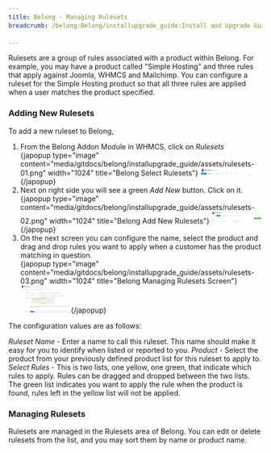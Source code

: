 ```yaml
---
title: Belong - Managing Rulesets
breadcrumb: /belong:Belong/installupgrade_guide:Install and Upgrade Guide/managingrulesets:Managing Rulesets/

---
```



Rulesets are a group of rules associated with a product within Belong.  For example, you may have a product called "Simple Hosting" and three rules that apply against Joomla, WHMCS and Mailchimp.  You can configure a ruleset for the Simple Hosting product so that all three rules are applied when a user matches the product specified.

### Adding New Rulesets

To add a new ruleset to Belong,

1. From the Belong Addon Module in WHMCS, click on _Rulesets_ <br />
{japopup type="image" content="media/gitdocs/belong/installupgrade_guide/assets/rulesets-01.png" width="1024" title="Belong Select Rulesets"}
<img src="assets/rulesets-01.png" width="100px" />{/japopup}
2. Next on right side you will see a green _Add New_ button.  Click on it. <br />
{japopup type="image" content="media/gitdocs/belong/installupgrade_guide/assets/rulesets-02.png" width="1024" title="Belong Add New Rulesets"}
<img src="assets/rulesets-02.png" width="100px" />{/japopup}
3. On the next screen you can configure the name, select the product and drag and drop rules you want to apply when a customer has the product matching in question. <br />
{japopup type="image" content="media/gitdocs/belong/installupgrade_guide/assets/rulesets-03.png" width="1024" title="Belong Managing Rulesets Screen"}
<img src="assets/rulesets-03.png" width="100px" />{/japopup}


The configuration values are as follows:

*Ruleset Name* - Enter a name to call this ruleset. This name should make it easy for you to identify when listed or reported to you.
*Product* - Select the product from your previously defined product list for this ruleset to apply to.
*Select Rules* - This is two lists, one yellow, one green, that indicate which rules to apply.  Rules can be dragged and dropped between the two lists.  The green list indicates you want to apply the rule when the product is found, rules left in the yellow list will not be applied.


### Managing Rulesets

Rulesets are managed in the Rulesets area of Belong.  You can edit or delete rulesets from the list, and you may sort them by name or product name.
